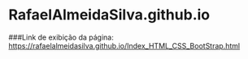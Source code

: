 # RafaelAlmeidaSilva.github.io

###Link de exibição da página:
   <https://rafaelalmeidasilva.github.io/Index_HTML_CSS_BootStrap.html>
